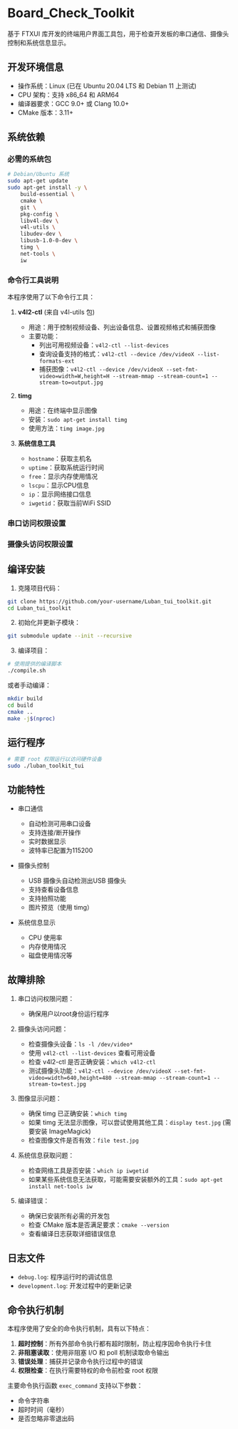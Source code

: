 # Board_Check_Toolkit

基于 FTXUI 库开发的终端用户界面工具包，用于检查开发板的串口通信、摄像头控制和系统信息显示。

## 开发环境信息

- 操作系统：Linux (已在 Ubuntu 20.04 LTS 和 Debian 11 上测试)
- CPU 架构：支持 x86_64 和 ARM64
- 编译器要求：GCC 9.0+ 或 Clang 10.0+
- CMake 版本：3.11+

## 系统依赖

### 必需的系统包

```bash
# Debian/Ubuntu 系统
sudo apt-get update
sudo apt-get install -y \
    build-essential \
    cmake \
    git \
    pkg-config \
    libv4l-dev \
    v4l-utils \
    libudev-dev \
    libusb-1.0-0-dev \
    timg \
    net-tools \
    iw
```

### 命令行工具说明

本程序使用了以下命令行工具：

1. **v4l2-ctl** (来自 v4l-utils 包)
   - 用途：用于控制视频设备、列出设备信息、设置视频格式和捕获图像
   - 主要功能：
     - 列出可用视频设备：`v4l2-ctl --list-devices`
     - 查询设备支持的格式：`v4l2-ctl --device /dev/videoX --list-formats-ext`
     - 捕获图像：`v4l2-ctl --device /dev/videoX --set-fmt-video=width=W,height=H --stream-mmap --stream-count=1 --stream-to=output.jpg`

2. **timg**
   - 用途：在终端中显示图像
   - 安装：`sudo apt-get install timg`
   - 使用方法：`timg image.jpg`

3. **系统信息工具**
   - `hostname`：获取主机名
   - `uptime`：获取系统运行时间
   - `free`：显示内存使用情况
   - `lscpu`：显示CPU信息
   - `ip`：显示网络接口信息
   - `iwgetid`：获取当前WiFi SSID

### 串口访问权限设置



### 摄像头访问权限设置



## 编译安装

1. 克隆项目代码：

```bash
git clone https://github.com/your-username/Luban_tui_toolkit.git
cd Luban_tui_toolkit
```

2. 初始化并更新子模块：

```bash
git submodule update --init --recursive
```

3. 编译项目：

```bash
# 使用提供的编译脚本
./compile.sh
```

或者手动编译：

```bash
mkdir build
cd build
cmake ..
make -j$(nproc)
```

## 运行程序

```bash
# 需要 root 权限运行以访问硬件设备
sudo ./luban_toolkit_tui
```

## 功能特性

- 串口通信
  - 自动检测可用串口设备
  - 支持连接/断开操作
  - 实时数据显示
  - 波特率已配置为115200

- 摄像头控制
  - USB 摄像头自动检测出USB 摄像头
  - 支持查看设备信息
  - 支持拍照功能
  - 图片预览（使用 timg）

- 系统信息显示
  - CPU 使用率
  - 内存使用情况
  - 磁盘使用情况等

## 故障排除

1. 串口访问权限问题：
   - 确保用户以root身份运行程序


2. 摄像头访问问题：
   - 检查摄像头设备：`ls -l /dev/video*`
   - 使用 `v4l2-ctl --list-devices` 查看可用设备
   - 检查 v4l2-ctl 是否正确安装：`which v4l2-ctl`
   - 测试摄像头功能：`v4l2-ctl --device /dev/videoX --set-fmt-video=width=640,height=480 --stream-mmap --stream-count=1 --stream-to=test.jpg`

3. 图像显示问题：
   - 确保 timg 已正确安装：`which timg`
   - 如果 timg 无法显示图像，可以尝试使用其他工具：`display test.jpg` (需要安装 ImageMagick)
   - 检查图像文件是否有效：`file test.jpg`

4. 系统信息获取问题：
   - 检查网络工具是否安装：`which ip iwgetid`
   - 如果某些系统信息无法获取，可能需要安装额外的工具：`sudo apt-get install net-tools iw`

5. 编译错误：
   - 确保已安装所有必需的开发包
   - 检查 CMake 版本是否满足要求：`cmake --version`
   - 查看编译日志获取详细错误信息

## 日志文件

- `debug.log`: 程序运行时的调试信息
- `development.log`: 开发过程中的更新记录

## 命令执行机制

本程序使用了安全的命令执行机制，具有以下特点：

1. **超时控制**：所有外部命令执行都有超时限制，防止程序因命令执行卡住
2. **非阻塞读取**：使用非阻塞 I/O 和 poll 机制读取命令输出
3. **错误处理**：捕获并记录命令执行过程中的错误
4. **权限检查**：在执行需要特权的命令前检查 root 权限

主要命令执行函数 `exec_command` 支持以下参数：
- 命令字符串
- 超时时间（毫秒）
- 是否忽略非零退出码

